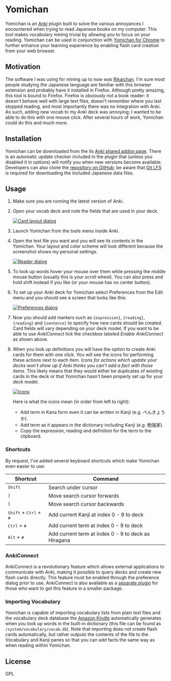# Yomichan #

Yomichan is an [Anki](http://ankisrs.net/) plugin built to solve the various annoyances I encountered when trying to
read Japanese books on my computer. This tool makes vocabulary mining trivial by allowing you to focus on your reading.
Yomichan can be used in conjunction with [Yomichan for Chrome](https://foosoft.net/projects/yomichan-chrome) to further enhance your
learning experience by enabling flash card creation from your web browser.

## Motivation ##

The software I was using for mining up to now was [Rikaichan](http://www.polarcloud.com/rikaichan/). I'm sure most
people studying the Japanese language are familiar with this browser extension and probably have it installed in
Firefox. Although pretty amazing, this tool is bound to Firefox. Firefox is obviously not a book reader: it doesn't
behave well with large text files, doesn't remember where you last stopped reading, and most importantly there was no
integration with Anki. As such, adding new vocab to my Anki deck was annoying; I wanted to be able to do this with one
mouse click. After several hours of work, Yomichan could do this and much more.

## Installation ##

Yomichan can be downloaded from the its [Anki shared addon page](https://ankiweb.net/shared/info/934748696). There is an
automatic update checker included in the plugin that (unless you disabled it in options) will notify you when new
versions become available. Developers can also clone the [repository on
GitHub](https://github.com/FooSoft/yomichan-chrome); be aware that [Git LFS](https://git-lfs.github.com/) is required
for downloading the included Japanese data files.

## Usage ##

1.  Make sure you are running the latest version of Anki.
2.  Open your vocab deck and note the fields that are used in your deck.

    [![Card layout dialog](https://foosoft.net/projects/yomichan/img/layout-thumb.png)](https://foosoft.net/projects/yomichan/img/layout.png)

3.  Launch Yomichan from the tools menu inside Anki.
4.  Open the text file you want and you will see its contents in the Yomichan.  Your layout and color scheme will look
    different because the screenshot shows my personal settings.

    [![Reader dialog](https://foosoft.net/projects/yomichan/img/reader-thumb.png)](https://foosoft.net/projects/yomichan/img/reader.png)

5.  To look up words hover your mouse over them while pressing the middle mouse button (usually this is your scroll
    wheel). You can also press and hold shift instead if you like (or your mouse has no center button).
6.  To set up your Anki deck for Yomichan select Preferences from the Edit menu and you should see a screen that looks
    like this:

    [![Preferences dialog](https://foosoft.net/projects/yomichan/img/preferences-thumb.png)](https://foosoft.net/projects/yomichan/img/preferences.png)

7.  Now you should add markers such as `{expression}`, `{reading}`, `{reading}` and `{sentence}` to specify how new
    cards should be created. Card fields will vary depending on your deck model. If you want to be able to use
    *AnkiConnect* tick the checkbox labeled *Enable AnkiConnect* as shown above.

8.  When you look up definitions you will have the option to create Anki cards for them with one click. You will see the
    icons for performing these actions next to each item. *Icons for actions which update your decks won't show up if
    Anki thinks you can't add a fact with those items*. This likely means that they would either be duplicates of
    existing cards in the deck or that Yomichan hasn't been properly set up for your deck model.

    [![Icons](https://foosoft.net/projects/yomichan/img/icons-thumb.png)](https://foosoft.net/projects/yomichan/img/icons.png)

    Here is what the icons mean (in order from left to right):
    *   Add term in Kana form even it can be written in Kanji (e.g. べんきょうか).
    *   Add term as it appears in the dictionary including Kanji (e.g. 勉強家).
    *   Copy the expression, reading and definition for the term to the clipboard.

### Shortcuts ###

By request, I've added several keyboard shortcuts which make Yomichan even easier to use:

| Shortcut                                          | Command                                             |
|---------------------------------------------------|-----------------------------------------------------|
| <kbd>Shift</kbd>                                  | Search under cursor                                 |
| <kbd>]</kbd>                                      | Move search cursor forwards                         |
| <kbd>[</kbd>                                      | Move search cursor backwards                        |
| <kbd>Shift</kbd> + <kbd>Ctrl</kbd> + <kbd>#</kbd> | Add current Kanji at index 0 - 9 to deck            |
| <kbd>Ctrl</kbd> + <kbd>#</kbd>                    | Add current term at index  0 - 9 to deck            |
| <kbd>Alt</kbd> + <kbd>#</kbd>                     | Add current term at index 0 - 9 to deck as Hiragana |

### AnkiConnect ###

AnkiConnect is a revolutionary feature which allows external applications to communicate with Anki, making it possible
to query decks and create new flash cards directly. This feature must be enabled through the preference dialog prior to
use. AnkiConnect is also available as a [separate plugin](https://foosoft.net/projects/anki-connect) for those who want to get this feature
in a smaller package.

### Importing Vocabulary ###

Yomichan is capable of importing vocabulary lists from plain text files and the vocabulary deck database the [Amazon
Kindle](http://en.wikipedia.org/wiki/Kindle) automatically generates when you look up words in the built-in dictionary
(this file can be found as `/system/vocabulary/vocab.db`). Note that importing does not create flash cards
automatically, but rather outputs the contents of the file to the Vocabulary and Kanji panes so that you can add facts
the same way as when reading within Yomichan.

## License ##

GPL
